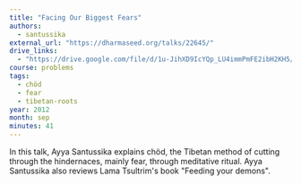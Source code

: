 ```yaml
---
title: "Facing Our Biggest Fears"
authors:
  - santussika
external_url: "https://dharmaseed.org/talks/22645/"
drive_links:
  - "https://drive.google.com/file/d/1u-JihXD9IcYQp_LU4immPmFE2ibH2KH5/view?usp=share_link"
course: problems
tags:
  - chöd
  - fear
  - tibetan-roots
year: 2012
month: sep
minutes: 41
---
```


In this talk, Ayya Santussika explains chöd, the Tibetan method of cutting through the hindernaces, mainly fear, through meditative ritual. Ayya Santussika also reviews Lama Tsultrim's book "Feeding your demons".
